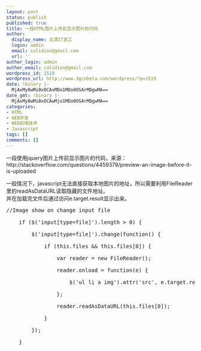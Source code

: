 ```yaml
---
layout: post
status: publish
published: true
title: 一段HTML图片上传前显示图片的代码
author:
  display_name: 北漂IT民工
  login: admin
  email: calidion@gmail.com
  url: ''
author_login: admin
author_email: calidion@gmail.com
wordpress_id: 1519
wordpress_url: http://www.3gcnbeta.com/wordpress/?p=1519
date: !binary |-
  MjAxMy0wMi0xOCAxMDo1MDo0OSArMDgwMA==
date_gmt: !binary |-
  MjAxMy0wMi0xOCAwMjo1MDo0OSArMDgwMA==
categories:
- HTML
- WEB开发
- WEB前端技术
- Javascript
tags: []
comments: []
---
```

<p>一段使用jquery图片上传前显示图片的代码，来源：<br />
http://stackoverflow.com/questions/4459379/preview-an-image-before-it-is-uploaded</p>
<p>一般情况下，javascript无法直接获取本地图片的地址，所以需要利用FileReader里的readAsDataURL读取隐藏的文件地址。<br />
并在加载完文件后通过访问e.target.result显示出来。</p>
<pre name=code language="javascript">
//Image show on change input file<br />
	if ($('input[type=file]').length > 0) {<br />
		$('input[type=file]').change(function() {<br />
			if (this.files && this.files[0]) {<br />
				var reader = new FileReader();<br />
				reader.onload = function(e) {<br />
					$('ul li a img').attr('src', e.target.result).width(90).height(90);<br />
				};<br />
				reader.readAsDataURL(this.files[0]);<br />
			}<br />
		});<br />
	}<br />
</pre></p>
